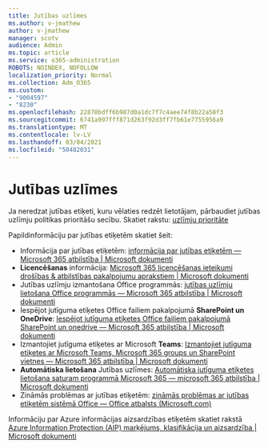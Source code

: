 ```yaml
---
title: Jutības uzlīmes
ms.author: v-jmathew
author: v-jmathew
manager: scotv
audience: Admin
ms.topic: article
ms.service: o365-administration
ROBOTS: NOINDEX, NOFOLLOW
localization_priority: Normal
ms.collection: Adm_O365
ms.custom:
- "9004597"
- "8230"
ms.openlocfilehash: 22878bdff6b987d0a1dc7f7c4aee74f8b22a58f3
ms.sourcegitcommit: 6741a997fff871d263f92d3ff7fb61e7755956a9
ms.translationtype: MT
ms.contentlocale: lv-LV
ms.lasthandoff: 03/04/2021
ms.locfileid: "50482031"
---
```

# <a name="sensitivity-labels"></a>Jutības uzlīmes

Ja neredzat jutības etiķeti, kuru vēlaties redzēt lietotājam, pārbaudiet jutības uzlīmju politikas prioritāšu secību. Skatiet rakstu: [uzlīmju prioritāte](https://docs.microsoft.com/microsoft-365/compliance/sensitivity-labels)

Papildinformāciju par jutības etiķetēm skatiet šeit:

- Informācija par jutības etiķetēm: [informācija par jutības etiķetēm — Microsoft 365 atbilstība | Microsoft dokumenti](https://docs.microsoft.com/microsoft-365/compliance/sensitivity-labels)
- **Licencēšanas** informācija: [Microsoft 365 licencēšanas ieteikumi drošības & atbilstības pakalpojumu aprakstiem | Microsoft dokumenti](https://docs.microsoft.com/office365/servicedescriptions/microsoft-365-service-descriptions/microsoft-365-tenantlevel-services-licensing-guidance/microsoft-365-security-compliance-licensing-guidance#information-protection)
- Jutības uzlīmju izmantošana Office programmās: [jutības uzlīmju lietošana Office programmās — Microsoft 365 atbilstība | Microsoft dokumenti](https://docs.microsoft.com/microsoft-365/compliance/sensitivity-labels-office-apps)
- Iespējot jutīguma etiķetes Office failiem pakalpojumā **SharePoint un OneDrive**: [Iespējot jutīguma etiķetes Office failiem pakalpojumā SharePoint un onedrive — Microsoft 365 atbilstība | Microsoft dokumenti](https://docs.microsoft.com/microsoft-365/compliance/sensitivity-labels-sharepoint-onedrive-files)
- Izmantojiet jutīguma etiķetes ar Microsoft **Teams**: [Izmantojiet jutīguma etiķetes ar Microsoft Teams, Microsoft 365 groups un SharePoint vietnes — Microsoft 365 atbilstība | Microsoft dokumenti](https://docs.microsoft.com/microsoft-365/compliance/sensitivity-labels-teams-groups-sites)
- **Automātiska lietošana** Jutības uzlīmes: [Automātiska jutīguma etiķetes lietošana saturam programmā Microsoft 365 — microsoft 365 atbilstība | Microsoft dokumenti](https://docs.microsoft.com/microsoft-365/compliance/apply-sensitivity-label-automatically)
- Zināmās problēmas ar jutības etiķetēm: [zināmās problēmas ar jutības etiķetēm sistēmā Office — Office atbalsts (Microsoft.com)](https://support.microsoft.com/office/known-issues-with-sensitivity-labels-in-office-b169d687-2bbd-4e21-a440-7da1b2743edc)

Informāciju par Azure informācijas aizsardzības etiķetēm skatiet rakstā [Azure Information Protection (AIP) marķējums, klasifikācija un aizsardzība | Microsoft dokumenti](https://docs.microsoft.com/azure/information-protection/aip-classification-and-protection)
